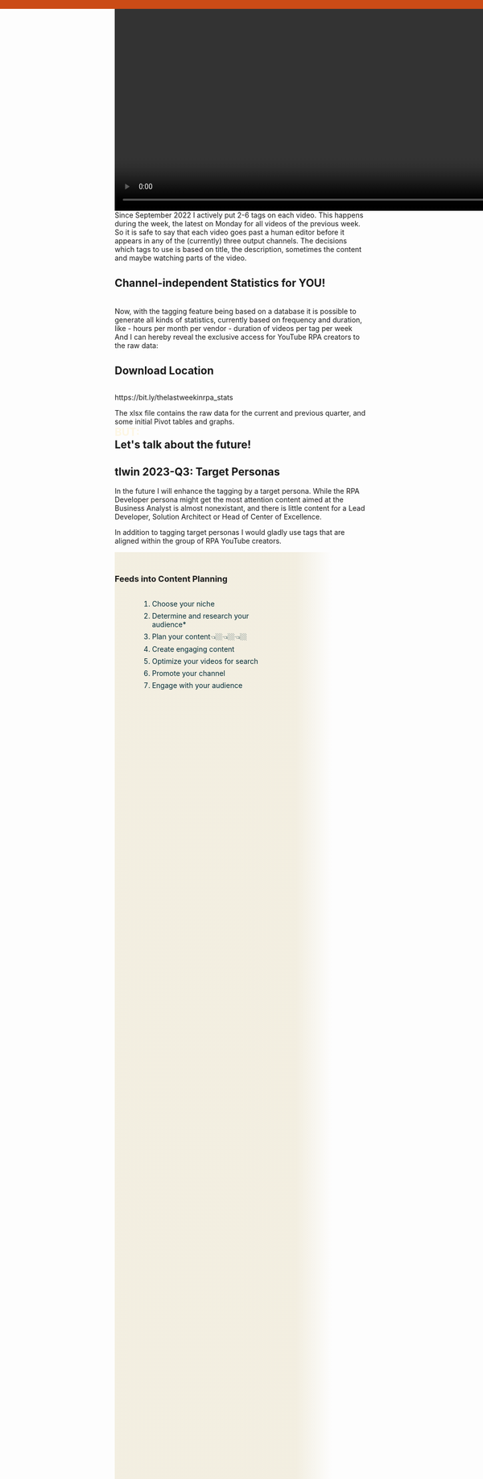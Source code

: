 ```yaml
---
layout: presentation_v1.1.0
title: "#RPA YouTube Stats"
date:   2023-03-25 00:00:00 +0100
abstract: "Based on the #tags by thelastweek.in/rpa" 
excerpt: What I do with tags, what RPA creators can expect of me in the future, how this shall be useful for RPA creators, and how to tell me what to do.
published: true
_titleimagefull: /biz/community/thisyearinrpa/resources/images/trends-from-tags-2022-Q4.png
self-contained: false
---
```



<!-- the past the past the past the past the past the past the past the past the past the past the past -->

<section>

<section data-transition="fade">
<div class="r-stack">
<img class="" src="{{ "/biz/community/thisyearinrpa/resources/visualizations/FrontendBackend_Base.png" | prepend: site.baseurl }}" alt="">
<img class="fragment fade-up" src="{{ "/biz/community/thisyearinrpa/resources/visualizations/FrontendBackend_Backend.png" | prepend: site.baseurl }}" alt="">
<img class="fragment fade-up" src="{{ "/biz/community/thisyearinrpa/resources/visualizations/FrontendBackend_Frontend.png" | prepend: site.baseurl }}" alt="">
<img class="fragment" src="{{ "/biz/community/thisyearinrpa/resources/visualizations/FrontendBackend_Base_wordcloud.png" | prepend: site.baseurl }}" alt="">
<img class="fragment" src="{{ "/biz/community/thisyearinrpa/resources/visualizations/FrontendBackend_Top_wordcloud.png" | prepend: site.baseurl }}" alt="" />
</div>
<aside class="notes">
My personal hobby project „thelastweek.in/rpa“ evolved in 2022 to include not just automatic collection of YouTube (meta)data but also a backend with a tagging feature and various output formats in the frontend.
</aside>
</section>

<section class="" data-background-opacity="0.8" data-background="{{ "/biz/marketing/backgrounds/cprima_clean_modern_livingroom_with_blank_wall_huge_mockup_phot_57f1d4cf-d8e1-46c4-9823-91b486fe0254.png" | prepend: site.baseurl }}">
<div class="container">
<div class="col"><h1 style="background: #eee8d5!important; width: 360px; margin-right: 20px; margin-top: 120px; float: right; border: 10px solid black;" class="fragment fade-right">&nbsp;<br/>RPA<br/>&nbsp;</h1></div>
<div class="col"><span class="fragment fade-left"><h1 style="background: #eee8d5!important; width: 360px; margin-left: 20px; margin-top: 120px; float: left; border: 10px solid black;" class="fragment fade-out">Low-Code<br/>&nbsp;</h1></span></div>
</div>
<aside class="notes">
The tags are used to make a distinction between
- RPA and
- Low-Code
I do not actively publish the Low-Code variant -- yet.
</aside>
</section>

<section class="center">
If I do not tag a video at all then i would not appear in the weekly output!
<aside class="notes">
If I do not tag a video at all then i would not appear in the weekly output!
</aside>
</section>

<section>
<h2>Behind the scenes: Watch me tagging</h2>
<video controls width="1280" height="720" autoplay="true" muted="true"  >
<source data-src="{{ "/biz/community/thisyearinrpa/resources/videos/thelastweekinrpa_how-to-tag_spedup.webm" | prepend: site.baseurl }}" type="video/webm" />
<p>Your browser doesn't support HTML video.</p>
</video>
<aside class="notes">
Since September 2022 I actively put 2-6 tags on each video. This happens during the week, the latest on Monday for all videos of the previous week.
So it is safe to say that each video goes past a human editor before it appears in any of the (currently) three output channels.
The decisions which tags to use is based on title, the description, sometimes the content and maybe watching parts of the video.
</aside>
</section>


</section>


<!-- here & now here & now here & now here & now here & now here & now here & now here & now here & now here & now here & now -->

<section data-appearance-can-start="true">
<h2>Channel-independent Statistics for YOU!</h2>
<div class="r-stack">
<img class="animate__zoomIn " src="{{ "/biz/community/thisyearinrpa/resources/analysis/screenshots/thelastweekinrpa_stats_v1.0_001.png" | prepend: site.baseurl }}" alt="" />
<img class="animate__bounceInUp  " data-delay="800" src="{{ "/biz/community/thisyearinrpa/resources/analysis/screenshots/thelastweekinrpa_stats_v1.0_002.png" | prepend: site.baseurl }}" alt="" />
<img class="animate__bounceInUp  " data-delay="800" src="{{ "/biz/community/thisyearinrpa/resources/analysis/screenshots/thelastweekinrpa_stats_v1.0_003.png" | prepend: site.baseurl }}" alt="" />
<img class="animate__bounceInUp  " data-delay="800" src="{{ "/biz/community/thisyearinrpa/resources/analysis/screenshots/thelastweekinrpa_stats_v1.0_004.png" | prepend: site.baseurl }}" alt="" />
<img class="animate__bounceInUp  " data-delay="800" src="{{ "/biz/community/thisyearinrpa/resources/analysis/screenshots/thelastweekinrpa_stats_v1.0_005.png" | prepend: site.baseurl }}" alt="" />
<img class="animate__bounceInUp  " data-delay="800" src="{{ "/biz/community/thisyearinrpa/resources/analysis/screenshots/thelastweekinrpa_stats_v1.0_006.png" | prepend: site.baseurl }}" alt="" />
<img class="animate__bounceInUp  " data-delay="800" src="{{ "/biz/community/thisyearinrpa/resources/analysis/screenshots/thelastweekinrpa_stats_v1.0_007.png" | prepend: site.baseurl }}" alt="" />
<img class="animate__bounceInUp  " data-delay="800" src="{{ "/biz/community/thisyearinrpa/resources/analysis/screenshots/thelastweekinrpa_stats_v1.0_001.png" | prepend: site.baseurl }}" alt="" />
</div>
<aside class="notes">
Now, with the tagging feature being based on a database
it is possible to generate all kinds of statistics,
currently based on frequency and duration, like
- hours per month per vendor
- duration of videos per tag per week
</aside>
</section>


<!-- what's new what's new what's new what's new what's new what's new what's new what's new what's new what's new what's new what's new -->


<section>

<section data-auto-animate data-autoslide="1000">
<div data-id="curtain-left" style="background:#cb4b16;position: absolute;top: 0px;left: 0px;width: 960px;height: 1080px;margin: 0;padding: 0;"></div>
<div data-id="curtain-right" style="background:#cb4b16;position: absolute;top: 0px;left: 960px;width: 960px;height: 1080px;margin: 0;padding: 0;"></div>
<aside class="notes">
And I can hereby reveal the exclusive access for YouTube RPA creators to the raw data:
</aside>
</section>
<section data-auto-animate>
<div data-id="curtain-left" style="background:#cb4b16;position: absolute;top: 0px;left: 0px;width: 10px;height: 1080px;margin: 0;padding: 0;"></div>
<div data-id="curtain-right" style="background:#cb4b16;position: absolute;top: 0px;left: 1910px;width: 10px;height: 1080px;margin: 0;padding: 0;"></div>
<h2>Download Location</h2>
<img src="{{ "/biz/community/thisyearinrpa/resources/images/bit.ly_thelastweekinrpa_stats.png" | prepend: site.baseurl }}" alt="" class="" >
<p>https://bit.ly/thelastweekinrpa_stats</p>
<aside class="notes">
The xlsx file contains the raw data for the current and previous quarter, and some initial Pivot tables and graphs.
</aside>
</section>

</section>

<!-- the future the future the future the future the future the future the future the future the future the future the future -->

<section>

<section class="center" data-auto-animate data-autoslide="2000" data-background-color="rgb(203,75,22)" data-transition="zoom-in fade-out">
<h2 style="margin:0;padding:0;color:#fdf6e3;" class="r-fit-text">BUT:</h2>
<aside class="notes">
</aside>
</section>
<section class="center" data-transition="fade-in slide-out">
<h2 style="margin:0;padding:0;" class="r-fit-text">Let's talk about the future!</h2>
<aside class="notes">
</aside>
</section>

<section>
<h2>tlwin 2023-Q3: Target Personas</h2>
<img class="" src="{{ "/biz/community/thisyearinrpa/resources/Clipboard01.png" | prepend: site.baseurl }}" alt="" />
<aside class="notes">
In the future I will enhance the tagging by a target persona.
While the RPA Developer persona might get the most attention
content aimed at the Business Analyst is almost nonexistant,
and there is little content for a Lead Developer, Solution Architect or Head of Center of Excellence.

In addition to tagging target personas I would gladly use tags that are aligned within the group of RPA YouTube creators.
</aside>
</section>

<!--<section>
<img class="" src="{{ "/biz/community/thisyearinrpa/resources/images/trends-from-tags-2022-Q4.png" | prepend: site.baseurl }}" alt="" />
<aside class="notes">
In addition to tagging target personas I would gladly use tags that are aligned within the group of RPA YouTube creators.
</aside>
</section>
//-->

</section>

<!-- what is the relevance -->

<section>

<section class="" data-background-opacity="0.8" data-background="{{ "/biz/marketing/backgrounds/cprima_cartoon_robot_very_alone_in_wide_open_savannah_in_Tetrad_48097804-44ac-4e2e-84c4-ac6e87216888.png" | prepend: site.baseurl }}">

<div class="container">
<div class="col" style="padding-top: 20px; height: 85vh; background-image: linear-gradient(to right, rgba(238,232,213,.7), rgba(238,232,213,.7), rgba(238,232,213,.7), rgba(238,232,213,.7), rgba(238,232,213,.7), rgba(238,232,213,.7), rgba(238,232,213,0), rgba(238,232,213,0));">
<h3>Feeds into Content Planning</h3>
<p style="color:#002b36; text-align: left; top: 50%; position: absolute; transform: translateY(-50%); ">
<ol style="float: left; margin-left: 10%;color:#002b36; width: 50%;">
<li style="padding-bottom: 0.5em;" >Choose your niche</li>
<li style="padding-bottom: 0.5em;" >Determine and research your audience*</li>
<li style="padding-bottom: 0.5em;" >Plan your content👈🏼👈🏼👈🏼</li>
<li style="padding-bottom: 0.5em;" >Create engaging content</li>
<li style="padding-bottom: 0.5em;" >Optimize your videos for search</li>
<li style="padding-bottom: 0.5em;" >Promote your channel</li>
<li style="padding-bottom: 0.5em;" >Engage with your audience</li>
</ol></p>
</div>
<div class="col">&nbsp;</div>
</div>
<h2 style="width: 100%; margin: 0px 0px 64px 0px;">How is this relevant for the RPA YouTube creator?</h2>

<aside class="notes">

</aside>
</section>


<section class="" data-background-opacity="0.8" data-background="{{ "/biz/marketing/backgrounds/cprima_in_Tetradic_colors_cartoon_robot_holding_a_ladder_on_fla_ef62f4c3-e569-4192-abac-6c2fcc0ecd7e.png" | prepend: site.baseurl }}">
<div class="container">
<div class="col" style="padding-top: 20px; height: 85vh; background-image: linear-gradient(to right, rgba(238,232,213,.7), rgba(238,232,213,.7), rgba(238,232,213,.7), rgba(238,232,213,.7), rgba(238,232,213,.7), rgba(238,232,213,.7), rgba(238,232,213,0), rgba(238,232,213,0));">
<h3>Common YouTube Strategy</h3>
<p style="color:#002b36; text-align: left; top: 50%; position: absolute; transform: translateY(-50%); ">
<ul style="float: left; margin-left: 10%;color:#002b36; width: 50%;">
<li style="padding-bottom: 0.5em;" >Determine an audience as target group</li>
<li style="padding-bottom: 0.5em;" >Refer to content metamodels, forum posts or keyword research</li>
<li style="padding-bottom: 0.5em;" >Create a survey: What does the audience want?</li>
<li style="padding-bottom: 0.5em;" >Analyze the competition&nbsp;😈</li>
<li style="padding-bottom: 0.5em;" >Merge tlwin statistics with your analytics</li>
<li style="padding-bottom: 0.5em;" >What is &raquo;success&laquo; for you?</li>
</ul>
</p>
</div>
<div class="col">&nbsp;</div>
</div>
<h2 style="width: 100%; margin: 0px 0px 64px 0px;">Why not collaborate on the target audience?</h2>
<aside class="notes">
I propose to do some market research which content to target.
</aside>
</section>

<section class="" data-background-opacity="0.8" data-background="{{ "/biz/marketing/backgrounds/cprima_robot_with_a_measuring_tape_standing_on_floor_in_tetradi_c6966ba8-65a9-4257-a88d-ba327836c924.png" | prepend: site.baseurl }}">
<h2 style="width: 100%; margin: 85vh 0px 64px 0px;">Will gladly tag to make it measurable</h2>
<aside class="notes">
I will gladly adopt my tags to make it measurable.
</aside>
</section>


</section>


<!-- discussion discussion discussion discussion discussion discussion discussion discussion discussion discussion -->

<section class="" data-background-opacity="0.5" data-background="{{ "/biz/marketing/backgrounds/cprima_robot_with_a_hand_at_the_ear_liseting_to_other_robot_in__bdedeb35-020a-4d54-bd87-3077daf2cd7b.png" | prepend: site.baseurl }}">
<h2>Questions?</h2>
<aside class="notes">
And with that I am happy to open the call for questions!
</aside>
</section>

